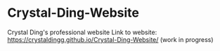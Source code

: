# Crystal-Ding-Website
Crystal Ding's professional website
Link to website: https://crystaldingg.github.io/Crystal-Ding-Website/
(work in progress)
